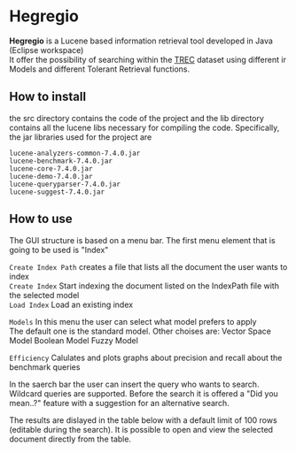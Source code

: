 # Hegregio

**Hegregio** is a Lucene based information retrieval tool developed in Java (Eclipse workspace)  
It offer the possibility of searching within the [TREC](hhttp://www.trec-cds.org/2016.html) dataset using different ir Models and different Tolerant Retrieval functions.

## How to install

the src directory contains the code of the project and the lib directory contains
all the lucene libs necessary for compiling the code.
Specifically, the jar libraries used for the project are
 
```
lucene-analyzers-common-7.4.0.jar
lucene-benchmark-7.4.0.jar 	
lucene-core-7.4.0.jar 	
lucene-demo-7.4.0.jar 	
lucene-queryparser-7.4.0.jar 	
lucene-suggest-7.4.0.jar 
```

## How to use 
The GUI structure is based on a menu bar.
The first menu element that is going to be used is "Index"

`Create Index Path` creates a file that lists all the document the user wants to index  
`Create Index` Start indexing the document listed on the IndexPath file with the selected model  
`Load Index` Load an existing index

`Models` In this menu the user can select what model prefers to apply  
The default one is the standard model.
Other choises are: 
Vector Space Model
Boolean Model
Fuzzy Model

`Efficiency` Calulates and plots graphs about precision and recall about the benchmark queries

In the saerch bar the user can insert the query who wants to search.
Wildcard queries are supported.
Before the search it is offered a "Did you mean..?" feature with a suggestion for
an alternative search.

The results are dislayed in the table below with a default limit of 100 rows (editable during the search).
It is possible to open and view the selected document directly from the table.